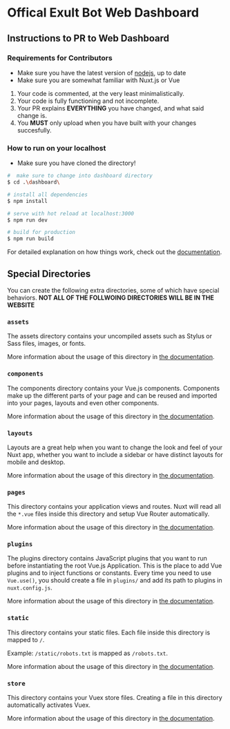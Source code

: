 # Offical Exult Bot Web Dashboard

## Instructions to PR to Web Dashboard

### Requirements for Contributors

- Make sure you have the latest version of [nodejs](https://nodejs.org/en/download), up to date
- Make sure you are somewhat familiar with Nuxt.js or Vue

1. Your code is commented, at the very least minimalistically.
2. Your code is fully functioning and not incomplete.
3. Your PR explains **EVERYTHING** you have changed, and what said change is.
4. You **MUST** only upload when you have built with your changes succesfully.

### How to run on your localhost

- Make sure you have cloned the directory!

```bash
#  make sure to change into dashboard directory
$ cd .\dashboard\

# install all dependencies
$ npm install

# serve with hot reload at localhost:3000
$ npm run dev

# build for production
$ npm run build
```

For detailed explanation on how things work, check out the [documentation](https://nuxtjs.org).

## Special Directories

You can create the following extra directories, some of which have special behaviors. **NOT ALL OF THE FOLLWOING DIRECTORIES WILL BE IN THE WEBSITE**

### `assets`

The assets directory contains your uncompiled assets such as Stylus or Sass files, images, or fonts.

More information about the usage of this directory in [the documentation](https://nuxtjs.org/docs/2.x/directory-structure/assets).

### `components`

The components directory contains your Vue.js components. Components make up the different parts of your page and can be reused and imported into your pages, layouts and even other components.

More information about the usage of this directory in [the documentation](https://nuxtjs.org/docs/2.x/directory-structure/components).

### `layouts`

Layouts are a great help when you want to change the look and feel of your Nuxt app, whether you want to include a sidebar or have distinct layouts for mobile and desktop.

More information about the usage of this directory in [the documentation](https://nuxtjs.org/docs/2.x/directory-structure/layouts).


### `pages`

This directory contains your application views and routes. Nuxt will read all the `*.vue` files inside this directory and setup Vue Router automatically.

More information about the usage of this directory in [the documentation](https://nuxtjs.org/docs/2.x/get-started/routing).

### `plugins`

The plugins directory contains JavaScript plugins that you want to run before instantiating the root Vue.js Application. This is the place to add Vue plugins and to inject functions or constants. Every time you need to use `Vue.use()`, you should create a file in `plugins/` and add its path to plugins in `nuxt.config.js`.

More information about the usage of this directory in [the documentation](https://nuxtjs.org/docs/2.x/directory-structure/plugins).

### `static`

This directory contains your static files. Each file inside this directory is mapped to `/`.

Example: `/static/robots.txt` is mapped as `/robots.txt`.

More information about the usage of this directory in [the documentation](https://nuxtjs.org/docs/2.x/directory-structure/static).

### `store`

This directory contains your Vuex store files. Creating a file in this directory automatically activates Vuex.

More information about the usage of this directory in [the documentation](https://nuxtjs.org/docs/2.x/directory-structure/store).
